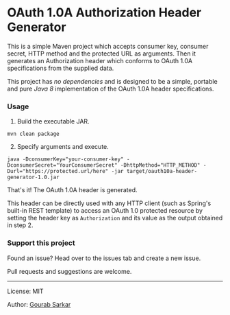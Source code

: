# OAuth 1.0A Authorization Header Generator

This is a simple Maven project which accepts consumer key, consumer secret, HTTP method and the protected URL as arguments. Then it generates an Authorization header which conforms to OAuth 1.0A specifications from the supplied data.

This project has *no dependencies* and is designed to be a simple, portable and pure *Java 8* implementation of the OAuth 1.0A header specifications.

### Usage

1. Build the executable JAR.

```
mvn clean package
```

2. Specify arguments and execute.

```
java -DconsumerKey="your-consumer-key" -DconsumerSecret="YourConsumerSecret" -DhttpMethod="HTTP_METHOD" -Durl="https://protected.url/here" -jar target/oauth10a-header-generator-1.0.jar
```

That's it! The OAuth 1.0A header is generated.

This header can be directly used with any HTTP client (such as Spring's built-in REST template) to access an OAuth 1.0 protected resource by setting the header key as `Authorization` and its value as the output obtained in step 2.

### Support this project

Found an issue? Head over to the issues tab and create a new issue.

Pull requests and suggestions are welcome.

---

License: MIT

Author: [Gourab Sarkar](https://gourabsarkar.netlify.app)
